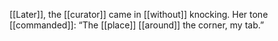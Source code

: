 [[Later]], the [[curator]] came in [[without]] knocking. Her tone [[commanded]]: “The [[place]] [[around]] the corner, my tab.”